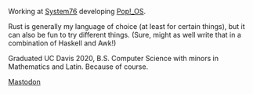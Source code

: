 Working at [System76](https://github.com/system76) developing [Pop!_OS](https://github.com/pop-os).

Rust is generally my language of choice (at least for certain things), but it can also be fun to try different things. (Sure, might as well write that in a combination of Haskell and Awk!)

Graduated UC Davis 2020, B.S. Computer Science with minors in Mathematics and Latin. Because of course.

<a rel="me" href="https://fosstodon.org/@ids1024">Mastodon</a>
